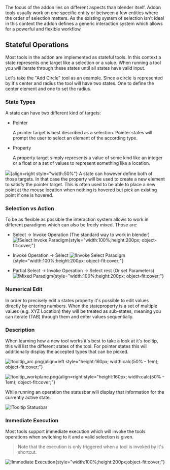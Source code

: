 The focus of the addon lies on different aspects than blender itself. Addon tools usually work on one specific entity or between a few entities where the order of
selection matters. As the existing system of selection isn't ideal in this context the addon defines a generic interaction system which allows for a powerful and flexible workflow.

## Stateful Operations

Most tools in the addon are implemented as stateful tools. In this context a state represents one target like a selection or a value. When running a tool you will iterate through these states until all states have valid input.

Let's take the "Add Circle" tool as an example. Since a circle is represented by it's center and radius the tool will have two states. One to define the center element and one to set the radius.

### State Types

A state can have two different kind of targets:

- Pointer

  A pointer target is best described as a selection. Pointer states will prompt the user to select an element of the according type.

- Property

  A property target simply represents a value of some kind like an integer or a float  or a set of values to represent something like a location.

![](images/property_vs_pointer.gif){align=right style="width:50%"}
A state can however define both of those targets. In that case the property will be used to create a new element to satisfy the pointer target. This is often used to be able to place a new point at the mouse location when nothing is hovered but pick an existing point if one is hovered.

### Selection vs Action
To be as flexible as possible the interaction system allows to work in different paradigms which can also be freely mixed. Those are:

- Select -> Invoke Operation
  (The standard way to work in blender)
![!Select Invoke Paradigm](images/selection_paradigm1.gif){style="width:100%;height:200px; object-fit:cover;"}

- Invoke Operation -> Select
![!Invoke Select Paradigm](images/selection_paradigm2.gif){style="width:100%;height:200px; object-fit:cover;"}

- Partial Select -> Invoke Operation -> Select rest (Or set Parameters)
![!Mixed Paradigm](images/selection_paradigm3.gif){style="width:100%;height:200px; object-fit:cover;"}

### Numerical Edit
In order to precisely edit a states property it's possible to edit values directly by entering numbers. When the stateproperty is a set of multiple values (e.g. XYZ Location) they will be treated as sub-states, meaning you can iterate (TAB) through them and enter values sequentially.

### Description
When learning how a new tool works it's best to take a look at it's tooltip, this will list the different states of the tool. For pointer states this will additionally display the accepted types that can be picked.

![!tooltip_arc.png](images/tooltip_arc.png){align=left style="height:160px; width:calc(50% - 1em); object-fit:cover;"}

![!tooltip_workplane.png](images/tooltip_workplane.png){align=right style="height:160px; width:calc(50% - 1em); object-fit:cover;"}

While running an operation the statusbar will display that information for the currently active state.

![!Tooltip Statusbar](images/tooltip_statusbar.png)

### Immediate Execution
Most tools support immediate execution which will invoke the tools operations when switching to it and a valid
selection is given.
>Note that the execution is only triggered when a tool is invoked by it's shortcut.

![!Immediate Execution](images/immediate_execution.gif){style="width:100%;height:200px;object-fit:cover;"}
